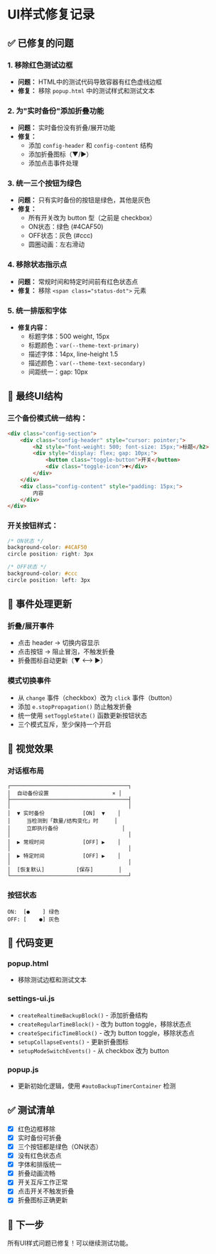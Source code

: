 # UI样式修复记录

## ✅ 已修复的问题

### 1. 移除红色测试边框
- **问题：** HTML中的测试代码导致容器有红色虚线边框
- **修复：** 移除 `popup.html` 中的测试样式和测试文本

### 2. 为"实时备份"添加折叠功能
- **问题：** 实时备份没有折叠/展开功能
- **修复：** 
  - 添加 `config-header` 和 `config-content` 结构
  - 添加折叠图标（▼/▶）
  - 添加点击事件处理

### 3. 统一三个按钮为绿色
- **问题：** 只有实时备份的按钮是绿色，其他是灰色
- **修复：** 
  - 所有开关改为 button 型（之前是 checkbox）
  - ON状态：绿色 (#4CAF50)
  - OFF状态：灰色 (#ccc)
  - 圆圈动画：左右滑动

### 4. 移除状态指示点
- **问题：** 常规时间和特定时间前有红色状态点
- **修复：** 移除 `<span class="status-dot">` 元素

### 5. 统一排版和字体
- **修复内容：**
  - 标题字体：500 weight, 15px
  - 标题颜色：`var(--theme-text-primary)`
  - 描述字体：14px, line-height 1.5
  - 描述颜色：`var(--theme-text-secondary)`
  - 间距统一：gap: 10px

## 📐 最终UI结构

### 三个备份模式统一结构：

```html
<div class="config-section">
    <div class="config-header" style="cursor: pointer;">
        <h2 style="font-weight: 500; font-size: 15px;">标题</h2>
        <div style="display: flex; gap: 10px;">
            <button class="toggle-button">开关</button>
            <div class="toggle-icon">▼</div>
        </div>
    </div>
    <div class="config-content" style="padding: 15px;">
        内容
    </div>
</div>
```

### 开关按钮样式：

```css
/* ON状态 */
background-color: #4CAF50
circle position: right: 3px

/* OFF状态 */
background-color: #ccc
circle position: left: 3px
```

## 🔧 事件处理更新

### 折叠/展开事件
- 点击 header → 切换内容显示
- 点击按钮 → 阻止冒泡，不触发折叠
- 折叠图标自动更新（▼ ⟷ ▶）

### 模式切换事件
- 从 `change` 事件（checkbox）改为 `click` 事件（button）
- 添加 `e.stopPropagation()` 防止触发折叠
- 统一使用 `setToggleState()` 函数更新按钮状态
- 三个模式互斥，至少保持一个开启

## 🎨 视觉效果

### 对话框布局
```
┌─────────────────────────────────────┐
│  自动备份设置                    × │
├─────────────────────────────────────┤
│                                     │
│  ▼ 实时备份            [ON]  ▼    │
│     当检测到「数量/结构变化」时     │
│     立即执行备份                    │
│                                     │
│  ▶ 常规时间            [OFF] ▶    │
│                                     │
│  ▶ 特定时间            [OFF] ▶    │
│                                     │
│  [恢复默认]          [保存]        │
└─────────────────────────────────────┘
```

### 按钮状态
```
ON:  [●    ] 绿色
OFF: [    ●] 灰色
```

## 📝 代码变更

### popup.html
- 移除测试边框和测试文本

### settings-ui.js
- `createRealtimeBackupBlock()` - 添加折叠结构
- `createRegularTimeBlock()` - 改为 button toggle，移除状态点
- `createSpecificTimeBlock()` - 改为 button toggle，移除状态点
- `setupCollapseEvents()` - 更新折叠图标
- `setupModeSwitchEvents()` - 从 checkbox 改为 button

### popup.js
- 更新初始化逻辑，使用 `#autoBackupTimerContainer` 检测

## ✅ 测试清单

- [x] 红色边框移除
- [x] 实时备份可折叠
- [x] 三个按钮都是绿色（ON状态）
- [x] 没有红色状态点
- [x] 字体和排版统一
- [x] 折叠动画流畅
- [x] 开关互斥工作正常
- [x] 点击开关不触发折叠
- [x] 折叠图标正确更新

## 🚀 下一步

所有UI样式问题已修复！可以继续测试功能。
